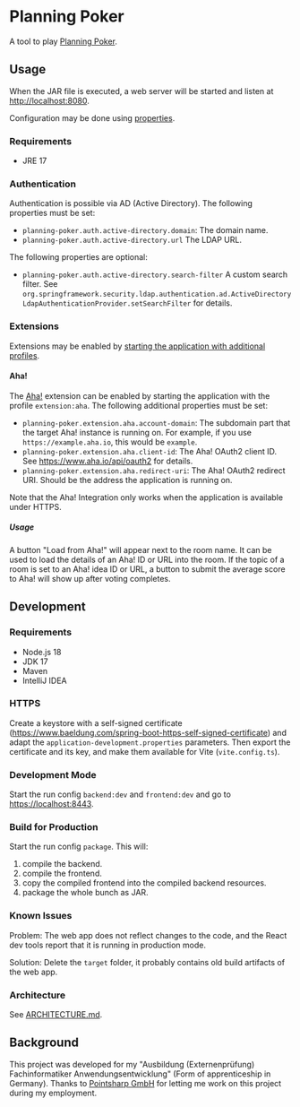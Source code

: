 # Planning Poker

A tool to play [Planning Poker](https://en.wikipedia.org/wiki/Planning_poker).

## Usage

When the JAR file is executed, a web server will be started and listen at <http://localhost:8080>.

Configuration may be done
using [properties](https://docs.spring.io/spring-boot/docs/current/reference/html/howto.html#howto.properties-and-configuration.external-properties-location).

### Requirements

- JRE 17

### Authentication

Authentication is possible via AD (Active Directory).
The following properties must be set:

- `planning-poker.auth.active-directory.domain`: The domain name.
- `planning-poker.auth.active-directory.url` The LDAP URL.

The following properties are optional:

- `planning-poker.auth.active-directory.search-filter` A custom search filter.
  See `org.springframework.security.ldap.authentication.ad.ActiveDirectoryLdapAuthenticationProvider.setSearchFilter`
  for details.

### Extensions

Extensions may be enabled
by [starting the application with additional profiles](https://docs.spring.io/spring-boot/docs/current/reference/html/howto.html#howto.properties-and-configuration.set-active-spring-profiles).

#### Aha!

The [Aha!](https://www.aha.io/ideas/overview) extension can be enabled by starting the application with the
profile `extension:aha`.
The following additional properties must be set:

- `planning-poker.extension.aha.account-domain`: The subdomain part that the target Aha! instance is running on. For
  example, if you use `https://example.aha.io`, this would be `example`.
- `planning-poker.extension.aha.client-id`: The Aha! OAuth2 client ID. See <https://www.aha.io/api/oauth2> for details.
- `planning-poker.extension.aha.redirect-uri`: The Aha! OAuth2 redirect URI. Should be the address the application is
  running on.

Note that the Aha! Integration only works when the application is available under HTTPS.

##### Usage

A button "Load from Aha!" will appear next to the room name. It can be used to load the details of an Aha! ID or URL
into the room.
If the topic of a room is set to an Aha! idea ID or URL, a button to submit the average score to Aha! will show up after
voting completes.

## Development

### Requirements

- Node.js 18
- JDK 17
- Maven
- IntelliJ IDEA

### HTTPS

Create a keystore with a self-signed certificate (https://www.baeldung.com/spring-boot-https-self-signed-certificate)
and adapt
the `application-development.properties` parameters.
Then export the certificate and its key, and make them available for Vite (`vite.config.ts`).

### Development Mode

Start the run config `backend:dev` and `frontend:dev` and go to <https://localhost:8443>.

### Build for Production

Start the run config `package`.
This will:

1) compile the backend.
2) compile the frontend.
3) copy the compiled frontend into the compiled backend resources.
4) package the whole bunch as JAR.

### Known Issues

Problem: The web app does not reflect changes to the code, and the React dev tools report that it is running in
production mode.

Solution: Delete the `target` folder, it probably contains old build artifacts of the web app.

### Architecture

See [ARCHITECTURE.md](./ARCHITECTURE.md).

## Background

This project was developed for my "Ausbildung (Externenprüfung) Fachinformatiker Anwendungsentwicklung" (Form of
apprenticeship in Germany).
Thanks to [Pointsharp GmbH](https://www.cryptshare.com) for letting me work on this project during my employment.
